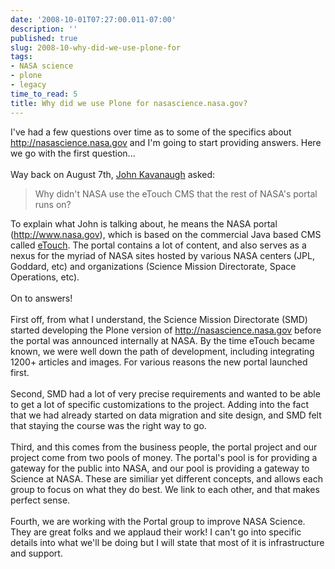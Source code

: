 ```yaml
---
date: '2008-10-01T07:27:00.011-07:00'
description: ''
published: true
slug: 2008-10-why-did-we-use-plone-for
tags:
- NASA science
- plone
- legacy
time_to_read: 5
title: Why did we use Plone for nasascience.nasa.gov?
---
```


I've had a few questions over time as to some of the specifics about <a href="http://nasascience.nasa.gov/">http://nasascience.nasa.gov</a> and I'm going to start providing answers.  Here we go with the first question...<br /><br />Way back on August 7th, <a href="http://www.blogger.com/profile/03930288861142456805">John Kavanaugh</a> asked:<br /><blockquote>Why didn't NASA use the eTouch CMS that the rest of NASA's portal runs on?</blockquote>To explain what John is talking about, he means the NASA portal (<a href="http://www.nasa.gov/">http://www.nasa.gov</a>), which is based on the commercial Java based CMS called <a href="http://www.etouch.net/home/">eTouch</a>.  The portal contains a lot of content, and also serves as a nexus for the myriad of NASA sites hosted by various NASA centers (JPL, Goddard, etc) and organizations (Science Mission Directorate, Space Operations, etc).<br /><br />On to answers!<br /><br />First off, from what I understand, the Science Mission Directorate (SMD) started developing the Plone version of <a href="http://nasascience.nasa.gov/">http://nasascience.nasa.gov</a> before the portal was announced internally at NASA. By the time eTouch became known, we were well down the path of development, including integrating 1200+ articles and images.  For various reasons the new portal launched first.<br /><br />Second, SMD had a lot of very precise requirements and wanted to be able to get a lot of specific customizations to the project.  Adding into the fact that we had already started on data migration and site design, and SMD felt that staying the course was the right way to go.<br /><br />Third, and this comes from the business people, the portal project and our project come from two pools of money.  The portal's pool is for providing a gateway for the public into NASA, and our pool is providing a gateway to Science at NASA.  These are similiar yet different concepts, and allows each group to focus on what they do best.  We link to each other, and that makes perfect sense.<br /><br />Fourth, we are working with the Portal group to improve NASA Science.  They are great folks and we applaud their work!  I can't go into specific details into what we'll be doing but I will state that most of it is infrastructure and support.